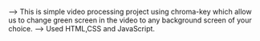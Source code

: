 --> This is simple video processing project using chroma-key which allow us to change green screen in the video to any background screen of your choice. 
--> Used HTML,CSS and JavaScript.
